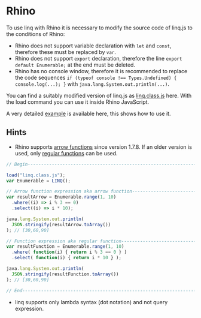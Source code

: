 # Rhino

To use linq with Rhino it is necessary to modify the source code of linq.js to the conditions of Rhino:

* Rhino does not support variable declaration with `let` and `const`, therefore these must be replaced by `var`.
* Rhino does not support `export` declaration, therefore the line `export default Enumerable;` at the end must be deleted.
* Rhino has no console window, therefore it is recommended to replace the code sequences `if (typeof console !== Types.Undefined) { console.log(...); }` with `java.lang.System.out.println(...)`.

You can find a suitably modified version of linq.js as [linq.class.js](https://github.com/StSchnell/linq/blob/master/Rhino/linq.class.js) here. With the load command you can use it inside Rhino JavaScript.

A very detailed [example](https://github.com/StSchnell/linq/blob/master/Rhino/linq_class_test.js) is available here, this shows how to use it.

## Hints
* Rhino supports [arrow functions](https://developer.mozilla.org/en-US/docs/Web/JavaScript/Reference/Functions/Arrow_functions) since version 1.7.8. If an older version is used, only [regular functions](https://developer.mozilla.org/en-US/docs/Web/JavaScript/Reference/Operators/function) can be used. 

```js
// Begin----------------------------------------------------------------

load("linq.class.js");
var Enumerable = LINQ();

// Arrow function expression aka arrow function-------------------------
var resultArrow = Enumerable.range(1, 10)
  .where((i) => i % 3 == 0)
  .select((i) => i * 10);

java.lang.System.out.println(
  JSON.stringify(resultArrow.toArray())
); // [30,60,90]

// Function expression aka regular function-----------------------------
var resultFunction = Enumerable.range(1, 10)
  .where( function(i) { return i % 3 == 0 } )
  .select( function(i) { return i * 10 } );

java.lang.System.out.println(
  JSON.stringify(resultFunction.toArray())
); // [30,60,90]

// End------------------------------------------------------------------
```

* linq supports only lambda syntax (dot notation) and not query expression.
